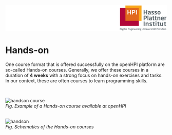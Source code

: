![HPI Logo](../../../img/HPI_Logo.png)

# Hands-on

One course format that is offered successfully on the openHPI platform are so-called Hands-on courses.
Generally, we offer these courses in a duration of **4 weeks** with a strong focus on hands-on exercises and tasks.
In our context, these are often courses to learn programming skills.

<br>


![handson course](../../img/bestpractices/projectmanagement/handson_course.png)  
*Fig. Example of a Hands-on course available at openHPI*  
<br>

![handson](../../img/bestpractices/projectmanagement/hands_on.png)  
*Fig. Schematics of the Hands-on courses*
